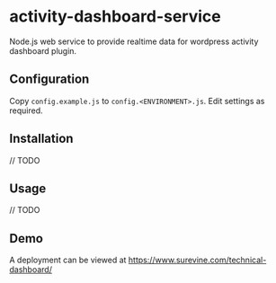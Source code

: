 activity-dashboard-service
==========================

Node.js web service to provide realtime data for wordpress activity dashboard plugin.

## Configuration

Copy `config.example.js` to `config.<ENVIRONMENT>.js`. Edit settings as required.

## Installation

// TODO

## Usage

// TODO

## Demo

A deployment can be viewed at https://www.surevine.com/technical-dashboard/
